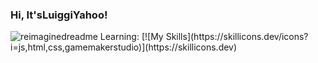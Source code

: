 ### Hi, It'sLuiggiYahoo!


<img src="https://myreadme.vercel.app/api/embed/ItsLuiggiYahoo?panels=userstatistics,toprepositories,toplanguages,commitgraph" alt="reimaginedreadme" />
Learning:
[![My Skills](https://skillicons.dev/icons?i=js,html,css,gamemakerstudio)](https://skillicons.dev)
